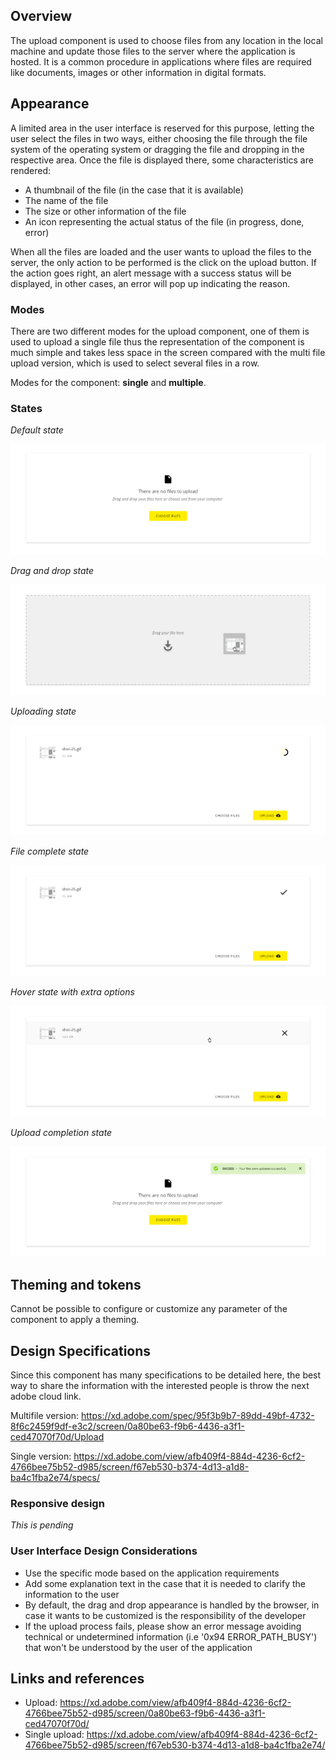 ## Overview

The upload component is used to choose files from any location in the local machine and update those files to the server where the application is hosted. It is a common procedure in applications where files are required like documents, images or other information in digital formats.

## Appearance

A limited area in the user interface is reserved for this purpose, letting the user select the files in two ways, either choosing the file through the file system of the operating system or dragging the file and dropping in the respective area.
Once the file is displayed there, some characteristics are rendered:
- A thumbnail of the file (in the case that it is available)
- The name of the file
- The size or other information of the file
- An icon representing the actual status of the file (in progress, done, error) 

When all the files are loaded and the user wants to upload the files to the server, the only action to be performed is the click on the upload button. If the action goes right, an alert message with a success status will be displayed, in other cases, an error will pop up indicating the reason.

### Modes

There are two different modes for the upload component, one of them is used to upload a single file thus the representation of the component is much simple and takes less space in the screen compared with the multi file upload version, which is used to select several files in a row. 

Modes for the component: __single__ and __multiple__.


### States

*Default state*

![Upload with the default preview of the component](images/upload_preview.png)

*Drag and drop state*

![Upload with drag and drop action of a file](images/upload_dragdrop.png)

*Uploading state*

![Upload with file uploading](images/upload_processing.png)

*File complete state*

![Upload with a file already uploaded and added to the list](images/upload_uploaded.png)

*Hover state with extra options*

![Upload with a hover action over the items to display more options](images/upload_hover.png)

*Upload completion state*

![Upload after cliclinkg the upload button with an alert reporting the state](images/upload_alert.png)

## Theming and tokens

Cannot be possible to configure or customize any parameter of the component to apply a theming.

## Design Specifications

Since this component has many specifications to be detailed here, the best way to share the information with the interested people is throw the next adobe cloud link.

Multifile version: https://xd.adobe.com/spec/95f3b9b7-89dd-49bf-4732-8f6c2459f9df-e3c2/screen/0a80be63-f9b6-4436-a3f1-ced47070f70d/Upload

Single version: https://xd.adobe.com/view/afb409f4-884d-4236-6cf2-4766bee75b52-d985/screen/f67eb530-b374-4d13-a1d8-ba4c1fba2e74/specs/

### Responsive design

*This is pending*

### User Interface Design Considerations

- Use the specific mode based on the application requirements
- Add some explanation text in the case that it is needed to clarify the information to the user
- By default, the drag and drop appearance is handled by the browser, in case it wants to be customized is the responsibility of the developer
- If the upload process fails, please show an error message avoiding technical or undetermined information (i.e '0x94 ERROR_PATH_BUSY') that won't be understood by the user of the application

## Links and references

- Upload: https://xd.adobe.com/view/afb409f4-884d-4236-6cf2-4766bee75b52-d985/screen/0a80be63-f9b6-4436-a3f1-ced47070f70d/
- Single upload: https://xd.adobe.com/view/afb409f4-884d-4236-6cf2-4766bee75b52-d985/screen/f67eb530-b374-4d13-a1d8-ba4c1fba2e74/